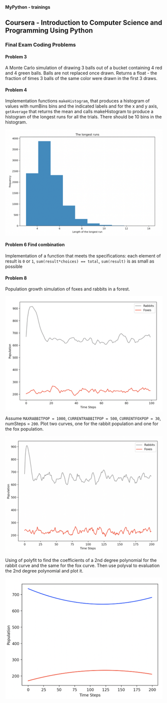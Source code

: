 #### MyPython - trainings

## Coursera - Introduction to Computer Science and Programming Using Python

### Final Exam Coding Problems

#### Problem 3

A Monte Carlo simulation of drawing 3 balls out of a bucket containing 4 red and 4 green balls.
Balls are not replaced once drawn. Returns a float - the fraction of times 3  balls of the same color were drawn in the first 3 draws.

#### Problem 4

Implementation functions `makeHistogram`, that produces a histogram of values with numBins bins and the indicated labels
and for the x and y axis, `getAverage` that returns the mean and calls makeHistogram to produce a histogram of the longest runs for all the trials. There should be 10 bins in the histogram.

<img src="https://github.com/alexey198631/trainings/blob/main/edx_introduction_to_computational_thinking_and_data_science/Problem_Set_Final_Exam/data_files/p4.png" alt="p4" width="600" align="center">

#### Problem 6 Find combination

Implementation of a function that meets the specifications: each element of result is `0` or `1`, `sum(result*choices) == total`, `sum(result)` is as small as possible

#### Problem 8

Population growth simulation of foxes and rabbits in a forest.

<img src="https://github.com/alexey198631/trainings/blob/main/edx_introduction_to_computational_thinking_and_data_science/Problem_Set_Final_Exam/data_files/p81.png" alt="p81" width="600" align="center">

Assume `MAXRABBITPOP = 1000`, `CURRENTRABBITPOP = 500`, `CURRENTFOXPOP = 30`, numSteps = `200`. Plot two curves, one for the rabbit population and one for the fox population.

<img src="https://github.com/alexey198631/trainings/blob/main/edx_introduction_to_computational_thinking_and_data_science/Problem_Set_Final_Exam/data_files/p82.png" alt="p82" width="600" align="center">

Using of polyfit to find the coefficients of a 2nd degree polynomial for the rabbit curve and the same for the fox curve. Then use polyval to evaluation the 2nd degree polynomial and plot it.

<img src="https://github.com/alexey198631/trainings/blob/main/edx_introduction_to_computational_thinking_and_data_science/Problem_Set_Final_Exam/data_files/p83.png" alt="p83" width="600" align="center">

```course was finished 15.12.2022
